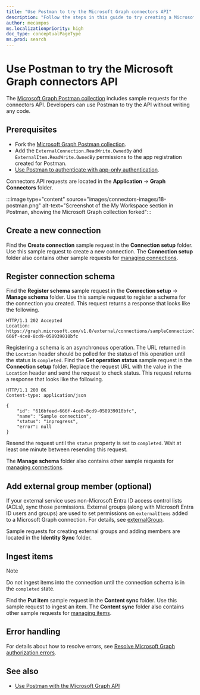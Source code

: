 ```yaml
---
title: "Use Postman to try the Microsoft Graph connectors API"
description: "Follow the steps in this guide to try creating a Microsoft Graph connector."
author: mecampos
ms.localizationpriority: high
doc_type: conceptualPageType
ms.prod: search
---
```


# Use Postman to try the Microsoft Graph connectors API

The [Microsoft Graph Postman collection](use-postman.md) includes sample requests for the connectors API. Developers can use Postman to try the API without writing any code.

## Prerequisites

- Fork the [Microsoft Graph Postman collection](use-postman.md).
- Add the `ExternalConnection.ReadWrite.OwnedBy` and `ExternalItem.ReadWrite.OwnedBy` permissions to the app registration created for Postman.
- [Use Postman to authenticate with app-only authentication](use-postman-with-app-only-authentication.md).

Connectors API requests are located in the **Application** -> **Graph Connectors** folder.

:::image type="content" source="images/connectors-images/18-postman.png" alt-text="Screenshot of the My Workspace section in Postman, showing the Microsoft Graph collection forked":::

## Create a new connection

Find the **Create connection** sample request in the **Connection setup** folder. Use this sample request to create a new connection. The **Connection setup** folder also contains other sample requests for [managing connections](connecting-external-content-manage-connections.md).

## Register connection schema

Find the **Register schema** sample request in the **Connection setup** -> **Manage schema** folder. Use this sample request to register a schema for the connection you created. This request returns a response that looks like the following.

```http
HTTP/1.1 202 Accepted
Location: https://graph.microsoft.com/v1.0/external/connections/sampleConnectionId/operations/616bfeed-666f-4ce0-8cd9-058939010bfc
```

Registering a schema is an asynchronous operation. The URL returned in the `Location` header should be polled for the status of this operation until the status is `completed`. Find the **Get operation status** sample request in the **Connection setup** folder. Replace the request URL with the value in the `Location` header and send the request to check status. This request returns a response that looks like the following.

```http
HTTP/1.1 200 OK
Content-type: application/json

{
    "id": "616bfeed-666f-4ce0-8cd9-058939010bfc",
    "name": "Sample connection",
    "status": "inprogress",
    "error": null
}
```

Resend the request until the `status` property is set to `completed`. Wait at least one minute between resending this request.

The **Manage schema** folder also contains other sample requests for [managing connections](connecting-external-content-manage-schema.md).

## Add external group member (optional)

If your external service uses non-Microsoft Entra ID access control lists (ACLs), sync those permissions. External groups (along with Microsoft Entra ID users and groups) are used to set permissions on `externalItems` added to a Microsoft Graph connection. For details, see [externalGroup](/graph/api/resources/externalconnectors-externalgroup).

Sample requests for creating external groups and adding members are located in the **Identity Sync** folder.

## Ingest items

> [!NOTE]
> Do not ingest items into the connection until the connection schema is in the `completed` state.

Find the **Put item** sample request in the **Content sync** folder. Use this sample request to ingest an item. The **Content sync** folder also contains other sample requests for [managing items](connecting-external-content-manage-items.md).

## Error handling

For details about how to resolve errors, see [Resolve Microsoft Graph authorization errors](/graph/resolve-auth-errors).

## See also

- [Use Postman with the Microsoft Graph API](use-postman.md)
